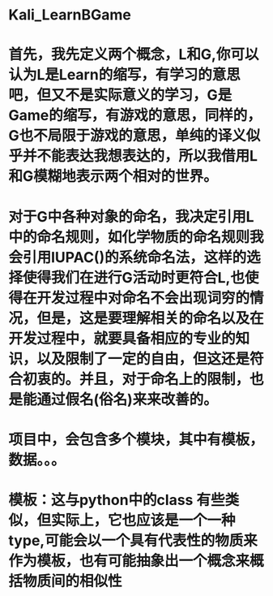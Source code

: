 # Kali_LearnBGame
# 首先，我先定义两个概念，L和G,你可以认为L是Learn的缩写，有学习的意思吧，但又不是实际意义的学习，G是Game的缩写，有游戏的意思，同样的，G也不局限于游戏的意思，单纯的译义似乎并不能表达我想表达的，所以我借用L和G模糊地表示两个相对的世界。
# 对于G中各种对象的命名，我决定引用L中的命名规则，如化学物质的命名规则我会引用IUPAC()的系统命名法，这样的选择使得我们在进行G活动时更符合L,也使得在开发过程中对命名不会出现词穷的情况，但是，这是要理解相关的命名以及在开发过程中，就要具备相应的专业的知识，以及限制了一定的自由，但这还是符合初衷的。并且，对于命名上的限制，也是能通过假名(俗名)来来改善的。
# 项目中，会包含多个模块，其中有模板，数据。。。
# 模板：这与python中的class 有些类似，但实际上，它也应该是一个一种type,可能会以一个具有代表性的物质来作为模板，也有可能抽象出一个概念来概括物质间的相似性
